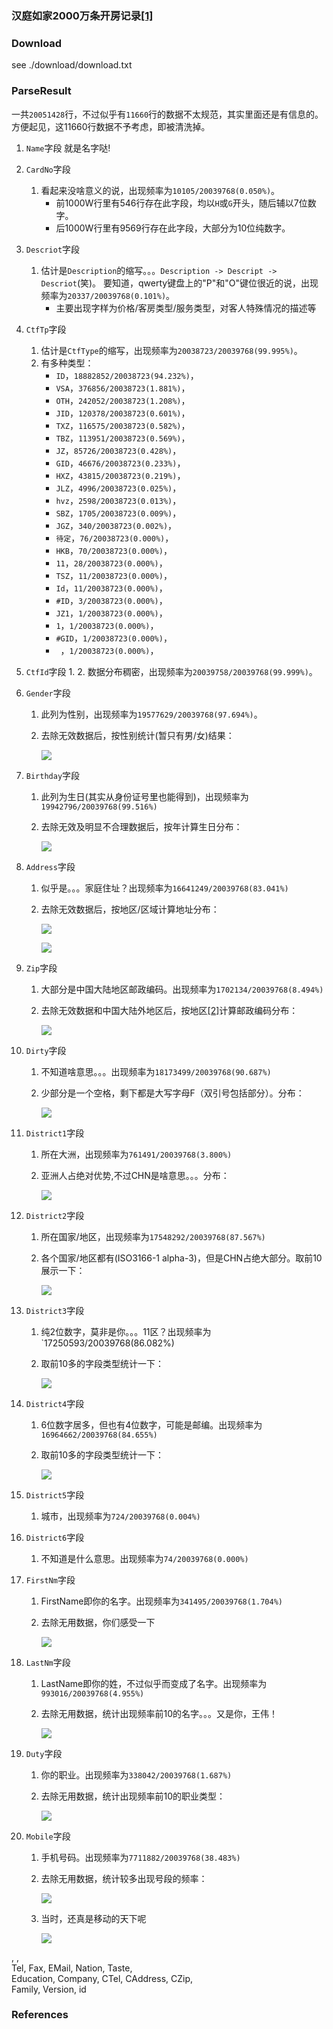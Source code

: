 ### 汉庭如家2000万条开房记录[\[1\]][1]

### Download

see ./download/download.txt

### ParseResult

一共`20051428`行，不过似乎有`11660`行的数据不太规范，其实里面还是有信息的。
方便起见，这11660行数据不予考虑，即被清洗掉。

1. `Name`字段
    就是名字哒!

2. `CardNo`字段
    1. 看起来没啥意义的说，出现频率为`10105/20039768(0.050%)`。
        * 前1000W行里有546行存在此字段，均以`H`或`G`开头，随后辅以7位数字。
        * 后1000W行里有9569行存在此字段，大部分为10位纯数字。

3. `Descriot`字段
    1. 估计是`Description`的缩写。。。`Description -> Descript -> Descriot`(笑)。
    要知道，qwerty键盘上的"P"和"O"键位很近的说，出现频率为`20337/20039768(0.101%)`。
        * 主要出现字样为价格/客房类型/服务类型，对客人特殊情况的描述等

4. `CtfTp`字段
    1. 估计是`CtfType`的缩写，出现频率为`20038723/20039768(99.995%)`。
    2. 有多种类型：
        * `ID`，`18882852/20038723(94.232%)`，
        * `VSA`，`376856/20038723(1.881%)`，
        * `OTH`，`242052/20038723(1.208%)`，
        * `JID`，`120378/20038723(0.601%)`，
        * `TXZ`，`116575/20038723(0.582%)`，
        * `TBZ`，`113951/20038723(0.569%)`，
        * `JZ`，`85726/20038723(0.428%)`，
        * `GID`，`46676/20038723(0.233%)`，
        * `HXZ`，`43815/20038723(0.219%)`，
        * `JLZ`，`4996/20038723(0.025%)`，
        * `hvz`，`2598/20038723(0.013%)`，
        * `SBZ`，`1705/20038723(0.009%)`，
        * `JGZ`，`340/20038723(0.002%)`，
        * `待定`，`76/20038723(0.000%)`，
        * `HKB`，`70/20038723(0.000%)`，
        * `11`，`28/20038723(0.000%)`，
        * `TSZ`，`11/20038723(0.000%)`，
        * `Id`，`11/20038723(0.000%)`，
        * `#ID`，`3/20038723(0.000%)`，
        * `JZ1`，`1/20038723(0.000%)`，
        * `1`，`1/20038723(0.000%)`，
        * `#GID`，`1/20038723(0.000%)`，
        * ` `，`1/20038723(0.000%)`，
     
5. `CtfId`字段
    1. 
    2. 数据分布稠密，出现频率为`20039758/20039768(99.999%)`。
    
6.  `Gender`字段
    1. 此列为性别，出现频率为`19577629/20039768(97.694%)`。
    2. 去除无效数据后，按性别统计(暂只有男/女)结果：
    
        ![](md_img/gender_analysis.png)
        
7. `Birthday`字段
    1. 此列为生日(其实从身份证号里也能得到)，出现频率为`19942796/20039768(99.516%)`
    2. 去除无效及明显不合理数据后，按年计算生日分布：
    
        ![](md_img/birthday_analysis.png)
        
8. `Address`字段
    1. 似乎是。。。家庭住址？出现频率为`16641249/20039768(83.041%)`
    2. 去除无效数据后，按地区/区域计算地址分布：
    
        ![](md_img/address_map.jpg)
        
        ![](md_img/address.png)

9. `Zip`字段
    1. 大部分是中国大陆地区邮政编码。出现频率为`1702134/20039768(8.494%)`
    2. 去除无效数据和中国大陆外地区后，按地区[\[2\]][2]计算邮政编码分布：
        
        ![](md_img/zip_analysis.png)
 
10. `Dirty`字段
    1. 不知道啥意思。。。出现频率为`18173499/20039768(90.687%)`
    2. 少部分是一个空格，剩下都是大写字母F（双引号包括部分）。分布：
    
        ![](md_img/dirty_analysis.png)

11. `District1`字段
    1. 所在大洲，出现频率为`761491/20039768(3.800%)`
    2. 亚洲人占绝对优势,不过CHN是啥意思。。。分布：
    
        ![](md_img/district1_analysis.png)

12. `District2`字段
    1. 所在国家/地区，出现频率为`17548292/20039768(87.567%)`
    2. 各个国家/地区都有(ISO3166-1 alpha-3)，但是CHN占绝大部分。取前10展示一下：
    
        ![](md_img/district2_analysis.png)

13. `District3`字段
    1. 纯2位数字，莫非是你。。。11区？出现频率为`17250593/20039768(86.082%)
    2. 取前10多的字段类型统计一下：
    
        ![](md_img/district3_analysis.png)

14. `District4`字段
    1. 6位数字居多，但也有4位数字，可能是邮编。出现频率为`16964662/20039768(84.655%)`
    2. 取前10多的字段类型统计一下：
    
        ![](md_img/district4_analysis.png)
    
15. `District5`字段
    1. 城市，出现频率为`724/20039768(0.004%)`
    
16. `District6`字段
    1. 不知道是什么意思。出现频率为`74/20039768(0.000%)`

17. `FirstNm`字段
    1. FirstName即你的名字。出现频率为`341495/20039768(1.704%)`
    2. 去除无用数据，你们感受一下
    
        ![](md_img/firstnm_analysis.png)

18. `LastNm`字段
    1. LastName即你的姓，不过似乎而变成了名字。出现频率为`993016/20039768(4.955%)`
    2. 去除无用数据，统计出现频率前10的名字。。。又是你，王伟！
    
        ![](md_img/lastnm_analysis.png)

19. `Duty`字段
    1. 你的职业。出现频率为`338042/20039768(1.687%)`
    2. 去除无用数据，统计出现频率前10的职业类型：
        
        ![](md_img/duty_analysis.png)

20. `Mobile`字段
    1. 手机号码。出现频率为`7711882/20039768(38.483%)`
    2. 去除无用数据，统计较多出现号段的频率：
    
        ![](md_img/mobile_analysis_1.png)
        
    3. 当时，还真是移动的天下呢
        
        ![](md_img/mobile_analysis_2.png)
    
        
  
, , \
Tel, Fax, EMail, Nation, Taste, \
Education, Company, CTel, CAddress, CZip, \
Family, Version, id

### References

[1]: https://blog.csdn.net/qq_36561697/article/details/82356106 

[2]: https://zhidao.baidu.com/question/200103085.html
